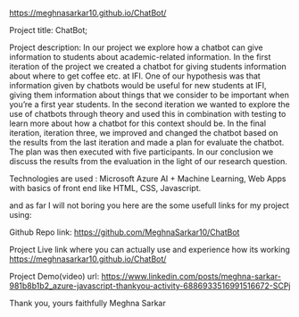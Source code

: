 https://meghnasarkar10.github.io/ChatBot/

Project title: ChatBot;

Project description: In our project we explore how a chatbot can give information to students about academic-related information. In the first iteration of the project we created a chatbot for giving
students information about where to get coffee etc. at IFI. One of our hypothesis was that
information given by chatbots would be useful for new students at IFI, giving them
information about things that we consider to be important when you’re a first year students.
In the second iteration we wanted to explore the use of chatbots through theory and used
this in combination with testing to learn more about how a chatbot for this context should
be. In the final iteration, iteration three, we improved and changed the chatbot based on the
results from the last iteration and made a plan for evaluate the chatbot. The plan was then
executed with five participants. In our conclusion we discuss the results from the evaluation
in the light of our research question.

Technologies are used : Microsoft Azure AI + Machine Learning, Web Apps with basics of front end like HTML, CSS, Javascript.

and as far I will not boring you here are the some usefull links for my project using:

Github Repo link: https://github.com/MeghnaSarkar10/ChatBot

Project Live link where you can actually use and experience how its working https://meghnasarkar10.github.io/ChatBot/

Project Demo(video) url: 
https://www.linkedin.com/posts/meghna-sarkar-981b8b1b2_azure-javascript-thankyou-activity-6886933516991516672-SCPj

Thank you, 
yours faithfully 
Meghna Sarkar
